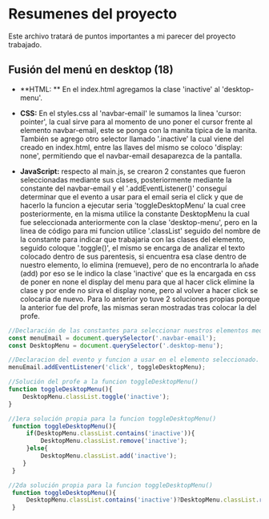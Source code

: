 # Resumenes del proyecto
Este archivo tratará de puntos importantes a mi parecer del proyecto trabajado.

## Fusión del menú en desktop (18)

- **HTML: ** En el index.html agregamos la clase 'inactive' al 'desktop-menu'.

- **CSS:** En el styles.css al 'navbar-email' le sumamos la linea 'cursor: pointer', la cual sirve para al momento de uno poner el cursor frente al elemento navbar-email, este se ponga con la manita tipica de la manita. También se agrego otro selector llamado '.inactive' la cual viene del creado en index.html, entre las llaves del mismo se coloco 'display: none', permitiendo que el navbar-email desaparezca de la pantalla.

- **JavaScript:** respecto al main.js, se crearon 2 constantes que fueron seleccionadas mediante sus clases, posteriormente mediante la constante del navbar-email y el '.addEventListener()' conseguí determinar que el evento a usar para el email seria el click y que de hacerlo la funcion a ejecutar seria 'toggleDesktopMenu' la cual cree posteriormente, en la misma utilice la constante DesktopMenu la cual fue seleccionada anteriormente con la clase 'desktop-menu', pero en la linea de código para mi funcion utilice '.classList' seguido del nombre de la constante para indicar que trabajaria con las clases del elemento, seguido coloque '.toggle()', el mismo se encarga de analizar el texto colocado dentro de sus parentesis, si encuentra esa clase dentro de nuestro elemento, lo elimina (remueve), pero de no encontrarla lo añade (add) por eso se le indico la clase 'inactive' que es la encargada en css de poner en none el display del menu para que al hacer click elimine la clase y por ende no sirva el display none, pero al volver a hacer click se colocaria de nuevo. Para lo anterior yo tuve 2 soluciones propias porque la anterior fue del profe, las mismas seran mostradas tras colocar la del profe.

```javascript
//Declaración de las constantes para seleccionar nuestros elementos mediante sus clases
const menuEmail = document.querySelector('.navbar-email');
const DesktopMenu = document.querySelector('.desktop-menu');

//Declaracion del evento y funcion a usar en el elemento seleccionado.
menuEmail.addEventListener('click', toggleDesktopMenu);

//Solución del profe a la funcion toggleDesktopMenu()
function toggleDesktopMenu(){
    DesktopMenu.classList.toggle('inactive');
}

//1era solución propia para la funcion toggleDesktopMenu()
 function toggleDesktopMenu(){
     if(DesktopMenu.classList.contains('inactive')){
         DesktopMenu.classList.remove('inactive');
     }else{
         DesktopMenu.classList.add('inactive');
    }
 }

//2da solución propia para la funcion toggleDesktopMenu()
 function toggleDesktopMenu(){
     DesktopMenu.classList.contains('inactive')?DesktopMenu.classList.remove('inactive') : DesktopMenu.classList.add('inactive'); 
 }
```